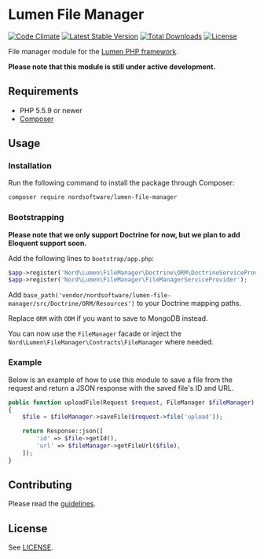 # Lumen File Manager

[![Code Climate](https://codeclimate.com/github/nordsoftware/lumen-file-mananger/badges/gpa.svg)](https://codeclimate.com/github/nordsoftware/lumen-file-mananger)
[![Latest Stable Version](https://poser.pugx.org/nordsoftware/lumen-file-manager/version)](https://packagist.org/packages/nordsoftware/lumen-file-manager)
[![Total Downloads](https://poser.pugx.org/nordsoftware/lumen-file-manager/downloads)](https://packagist.org/packages/nordsoftware/lumen-file-manager)
[![License](https://poser.pugx.org/nordsoftware/lumen-file-manager/license)](https://packagist.org/packages/nordsoftware/lumen-file-manager)

File manager module for the [Lumen PHP framework](http://lumen.laravel.com/).

**Please note that this module is still under active development.**

## Requirements

- PHP 5.5.9 or newer
- [Composer](http://getcomposer.org)

## Usage

### Installation

Run the following command to install the package through Composer:

```sh
composer require nordsoftware/lumen-file-manager
```

### Bootstrapping

**Please note that we only support Doctrine for now, but we plan to add Eloquent support soon.**

Add the following lines to ```bootstrap/app.php```:

```php
$app->register('Nord\Lumen\FileManager\Doctrine\ORM\DoctrineServiceProvider');
$app->register('Nord\Lumen\FileManager\FileManagerServiceProvider');
```

Add ```base_path('vendor/nordsoftware/lumen-file-manager/src/Doctrine/ORM/Resources')``` to your Doctrine mapping paths.

Replace ```ORM``` with ```ODM``` if you want to save to MongoDB instead.

You can now use the ```FileManager``` facade or inject the ```Nord\Lumen\FileManager\Contracts\FileManager``` where needed.

### Example

Below is an example of how to use this module to save a file from the request
and return a JSON response with the saved file's ID and URL.

```php
public function uploadFile(Request $request, FileManager $fileManager)
{
    $file = $fileManager->saveFile($request->file('upload'));

    return Response::json([
        'id' => $file->getId(),
        'url' => $fileManager->getFileUrl($file),
    ]);
}
```

## Contributing

Please read the [guidelines](.github/CONTRIBUTING.md).

## License

See [LICENSE](LICENSE).
